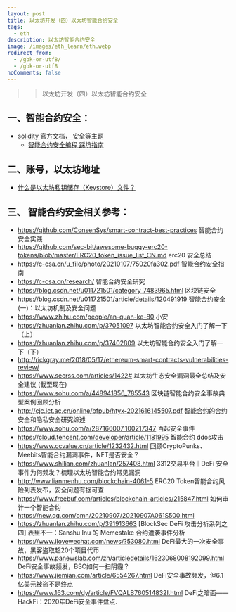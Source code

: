 ```yaml
---
layout: post
title: 以太坊开发（四）以太坊智能合约安全
tags:
  - eth
description: 以太坊智能合约安全
image: /images/eth_learn/eth.webp
redirect_from:
  - /gbk-or-utf8/
  - /gbk-or-utf8
noComments: false
---
```


>> 以太坊开发（四）以太坊智能合约安全

## 一、智能合约安全：
* [solidity 官方文档， 安全等主题](https://docs.soliditylang.org/en/develop/security-considerations.html)
	* [智能合约安全编程  踩坑指南](https://github.com/miguelmota/solidity-idiosyncrasies)

## 二、账号，以太坊地址
* [什么是以太坊私钥储存（Keystore）文件？](https://zhuanlan.zhihu.com/p/38292317)

## 三、 智能合约安全相关参考：
* https://github.com/ConsenSys/smart-contract-best-practices  智能合约安全实践
* https://github.com/sec-bit/awesome-buggy-erc20-tokens/blob/master/ERC20_token_issue_list_CN.md    erc20 安全总结
* https://c-csa.cn/u_file/photo/20210107/75020fa302.pdf 智能合约安全指南
* https://c-csa.cn/research/    智能合约安全研究
* https://blog.csdn.net/u011721501/category_7483965.html 区块链安全 
* https://blog.csdn.net/u011721501/article/details/120491919  智能合约安全(一)：以太坊机制及安全问题  
* https://www.zhihu.com/people/an-quan-ke-80  小安
* https://zhuanlan.zhihu.com/p/37051097  以太坊智能合约安全入门了解一下（上）   
* https://zhuanlan.zhihu.com/p/37402809  以太坊智能合约安全入门了解一下（下） 
* http://rickgray.me/2018/05/17/ethereum-smart-contracts-vulnerabilities-review/ 
* https://www.secrss.com/articles/1422#  以太坊生态安全漏洞最全总结及安全建议 (截至现在)
* https://www.sohu.com/a/448941856_785543   区块链智能合约安全事故典型案例回顾分析   
* http://cjc.ict.ac.cn/online/bfpub/htyx-2021616145507.pdf 智能合约的合约安全和隐私安全研究综述   
* https://www.sohu.com/a/287166007_100217347  百起安全事件   
* https://cloud.tencent.com/developer/article/1181995  智能合约 ddos攻击
* https://www.ccvalue.cn/article/1232432.html  回顾CryptoPunks、Meebits智能合约漏洞事件，NFT是否安全？
* https://www.shilian.com/zhuanlan/257408.html  3312交易平台｜DeFi 安全事件为何频发？梳理以太坊智能合约常见漏洞  
* http://www.lianmenhu.com/blockchain-4061-5 ERC20 Token智能合约风险列表发布，安全问题有据可查
* https://www.freebuf.com/articles/blockchain-articles/215847.html
如何审计一个智能合约 
* https://new.qq.com/omn/20210907/20210907A061S500.html 
* https://zhuanlan.zhihu.com/p/391913663 [BlockSec DeFi 攻击分析系列之四] 表里不一：Sanshu Inu 的 Memestake 合约遭袭事件分析
* https://www.ilovewechat.com/news/?53080.html  DeFi最大的一次安全事故，黑客盗取超20个项目代币
* https://www.panewslab.com/zh/articledetails/1623068008192099.html  DeFi安全事故频发，BSC如何一扫阴霾？
* https://www.jiemian.com/article/6554267.html  DeFi安全事故频发，但6.1亿美元被盗不是终点  
* https://www.163.com/dy/article/FVQALB760514832I.html DeFi之暗面——HackFi：2020年DeFi安全事件盘点.  